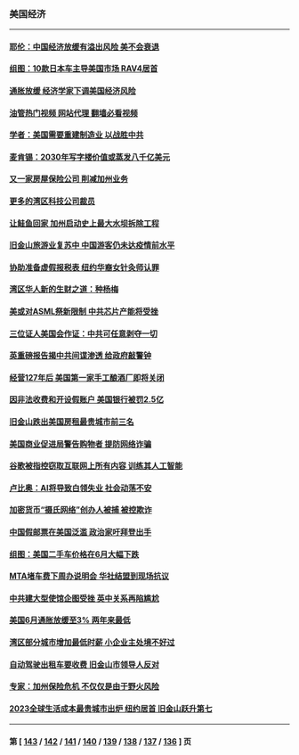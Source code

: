 ### 美国经济
---
#### [耶伦：中国经济放缓有溢出风险 美不会衰退](../../pages/ncid1078158/n14036286.md?07180045) 
#### [组图：10款日本车主导美国市场 RAV4居首](../../pages/ncid1078158/n14027065.md?07180045) 
#### [通胀放缓 经济学家下调美国经济风险](../../pages/ncid1078158/n14034910.md?07180045) 
#### [油管热门视频 网站代理 翻墙必看视频](http://138.2.39.72:81/youtube.html?epic-marker?07180045)
#### [学者：美国需要重建制造业 以战胜中共](../../pages/ncid1078158/n14034841.md?07180045) 
#### [麦肯锡：2030年写字楼价值或蒸发八千亿美元](../../pages/ncid1078158/n14034803.md?07180045) 
#### [又一家房屋保险公司  削减加州业务](../../pages/ncid1078158/n14034760.md?07180045) 
#### [更多的湾区科技公司裁员](../../pages/ncid1078158/n14034757.md?07180045) 
#### [让鲑鱼回家 加州启动史上最大水坝拆除工程](../../pages/ncid1078158/n14034679.md?07180045) 
#### [旧金山旅游业复苏中 中国游客仍未达疫情前水平](../../pages/ncid1078158/n14034676.md?07180045) 
#### [协助准备虚假报税表 纽约华裔女针灸师认罪](../../pages/ncid1078158/n14034653.md?07180045) 
#### [湾区华人新的生财之道：种杨梅](../../pages/ncid1078158/n14034567.md?07180045) 
#### [美或对ASML祭新限制 中共芯片产能将受挫](../../pages/ncid1078158/n14034476.md?07180045) 
#### [三位证人美国会作证：中共可任意剥夺一切](../../pages/ncid1078158/n14034378.md?07180045) 
#### [英重磅报告揭中共间谍渗透 给政府敲警钟](../../pages/ncid1078158/n14034267.md?07180045) 
#### [经营127年后 美国第一家手工酿酒厂即将关闭](../../pages/ncid1078158/n14034192.md?07180045) 
#### [因非法收费和开设假账户 美国银行被罚2.5亿](../../pages/ncid1078158/n14034175.md?07180045) 
#### [旧金山跌出美国房租最贵城市前三名](../../pages/ncid1078158/n14034169.md?07180045) 
#### [美国商业促进局警告购物者 提防网络诈骗](../../pages/ncid1078158/n14034141.md?07180045) 
#### [谷歌被指控窃取互联网上所有内容 训练其人工智能](../../pages/ncid1078158/n14034138.md?07180045) 
#### [卢比奥：AI将导致白领失业 社会动荡不安](../../pages/ncid1078158/n14034118.md?07180045) 
#### [加密货币“摄氏网络”创办人被捕 被控欺诈](../../pages/ncid1078158/n14033823.md?07180045) 
#### [中国假邮票在美国泛滥 政治家吁拜登出手](../../pages/ncid1078158/n14033701.md?07180045) 
#### [组图：美国二手车价格在6月大幅下跌](../../pages/ncid1078158/n14033429.md?07180045) 
#### [MTA堵车费下周办说明会 华社结盟到现场抗议](../../pages/ncid1078158/n14033332.md?07180045) 
#### [中共建大型使馆企图受挫 英中关系再陷尴尬](../../pages/ncid1078158/n14032944.md?07180045) 
#### [美国6月通胀放缓至3% 两年来最低](../../pages/ncid1078158/n14033008.md?07180045) 
#### [湾区部分城市增加最低时薪 小企业主处境不好过](../../pages/ncid1078158/n14032797.md?07180045) 
#### [自动驾驶出租车要收费 旧金山市领导人反对](../../pages/ncid1078158/n14032795.md?07180045) 
#### [专家：加州保险危机 不仅仅是由于野火风险](../../pages/ncid1078158/n14032785.md?07180045) 
#### [2023全球生活成本最贵城市出炉 纽约居首 旧金山跃升第七](../../pages/ncid1078158/n14032760.md?07180045) 

---
#### 第 [ [143](./143.md?07180045) / [142](./142.md?07180045) / [141](./141.md?07180045) / [140](./140.md?07180045) / [139](./139.md?07180045) / [138](./138.md?07180045) / [137](./137.md?07180045) / [136](./136.md?07180045) ] 页
